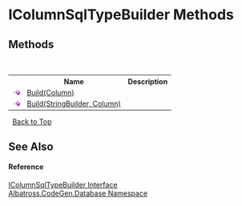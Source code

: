# IColumnSqlTypeBuilder Methods
 


## Methods
&nbsp;<table><tr><th></th><th>Name</th><th>Description</th></tr><tr><td>![Public method](media/pubmethod.gif "Public method")</td><td><a href="FADBBEFC.md">Build(Column)</a></td><td /></tr><tr><td>![Public method](media/pubmethod.gif "Public method")</td><td><a href="F09584D1.md">Build(StringBuilder, Column)</a></td><td /></tr></table>&nbsp;
<a href="#icolumnsqltypebuilder-methods">Back to Top</a>

## See Also


#### Reference
<a href="1B38202.md">IColumnSqlTypeBuilder Interface</a><br /><a href="E11F5D98.md">Albatross.CodeGen.Database Namespace</a><br />